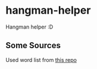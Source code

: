 # hangman-helper

Hangman helper :D

## Some Sources

Used word list from [this repo](https://github.com/lorenbrichter/Words/)
